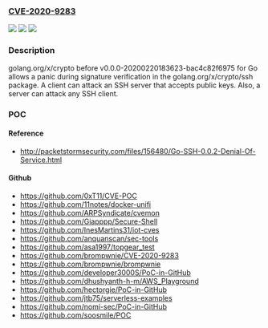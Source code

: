 ### [CVE-2020-9283](https://cve.mitre.org/cgi-bin/cvename.cgi?name=CVE-2020-9283)
![](https://img.shields.io/static/v1?label=Product&message=n%2Fa&color=blue)
![](https://img.shields.io/static/v1?label=Version&message=n%2Fa%20&color=brightgreen)
![](https://img.shields.io/static/v1?label=Vulnerability&message=n%2Fa&color=brightgreen)

### Description

golang.org/x/crypto before v0.0.0-20200220183623-bac4c82f6975 for Go allows a panic during signature verification in the golang.org/x/crypto/ssh package. A client can attack an SSH server that accepts public keys. Also, a server can attack any SSH client.

### POC

#### Reference
- http://packetstormsecurity.com/files/156480/Go-SSH-0.0.2-Denial-Of-Service.html

#### Github
- https://github.com/0xT11/CVE-POC
- https://github.com/11notes/docker-unifi
- https://github.com/ARPSyndicate/cvemon
- https://github.com/Giapppp/Secure-Shell
- https://github.com/InesMartins31/iot-cves
- https://github.com/anquanscan/sec-tools
- https://github.com/asa1997/topgear_test
- https://github.com/brompwnie/CVE-2020-9283
- https://github.com/brompwnie/brompwnie
- https://github.com/developer3000S/PoC-in-GitHub
- https://github.com/dhushyanth-h-m/AWS_Playground
- https://github.com/hectorgie/PoC-in-GitHub
- https://github.com/jtb75/serverless-examples
- https://github.com/nomi-sec/PoC-in-GitHub
- https://github.com/soosmile/POC

